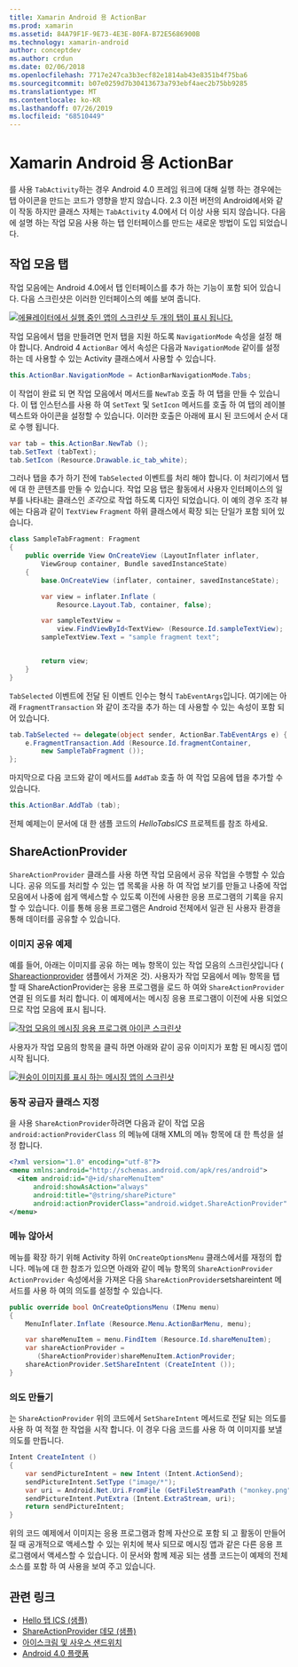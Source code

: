 ```yaml
---
title: Xamarin Android 용 ActionBar
ms.prod: xamarin
ms.assetid: 84A79F1F-9E73-4E3E-80FA-B72E5686900B
ms.technology: xamarin-android
author: conceptdev
ms.author: crdun
ms.date: 02/06/2018
ms.openlocfilehash: 7717e247ca3b3ecf82e1814ab43e8351b4f75ba6
ms.sourcegitcommit: b07e0259d7b30413673a793ebf4aec2b75bb9285
ms.translationtype: MT
ms.contentlocale: ko-KR
ms.lasthandoff: 07/26/2019
ms.locfileid: "68510449"
---
```

# <a name="actionbar-for-xamarinandroid"></a>Xamarin Android 용 ActionBar

를 사용 `TabActivity`하는 경우 Android 4.0 프레임 워크에 대해 실행 하는 경우에는 탭 아이콘을 만드는 코드가 영향을 받지 않습니다. 2\.3 이전 버전의 Android에서와 같이 작동 하지만 클래스 자체는 `TabActivity` 4.0에서 더 이상 사용 되지 않습니다. 다음에 설명 하는 작업 모음 사용 하는 탭 인터페이스를 만드는 새로운 방법이 도입 되었습니다.


## <a name="action-bar-tabs"></a>작업 모음 탭

작업 모음에는 Android 4.0에서 탭 인터페이스를 추가 하는 기능이 포함 되어 있습니다.
다음 스크린샷은 이러한 인터페이스의 예를 보여 줍니다.

[![에뮬레이터에서 실행 중인 앱의 스크린샷 두 개의 탭이 표시 됩니다.](action-bar-images/25-actionbartabs.png)](action-bar-images/25-actionbartabs.png#lightbox)

작업 모음에서 탭을 만들려면 먼저 탭을 지원 하도록 `NavigationMode` 속성을 설정 해야 합니다. Android 4 `ActionBar` 에서 속성은 다음과 `NavigationMode` 같이를 설정 하는 데 사용할 수 있는 Activity 클래스에서 사용할 수 있습니다.

```csharp
this.ActionBar.NavigationMode = ActionBarNavigationMode.Tabs;
```

이 작업이 완료 되 면 작업 모음에서 메서드를 `NewTab` 호출 하 여 탭을 만들 수 있습니다. 이 탭 인스턴스를 사용 하 여 `SetText` 및 `SetIcon` 메서드를 호출 하 여 탭의 레이블 텍스트와 아이콘을 설정할 수 있습니다. 이러한 호출은 아래에 표시 된 코드에서 순서 대로 수행 됩니다.

```csharp
var tab = this.ActionBar.NewTab ();
tab.SetText (tabText);
tab.SetIcon (Resource.Drawable.ic_tab_white);
```

그러나 탭을 추가 하기 전에 `TabSelected` 이벤트를 처리 해야 합니다. 이 처리기에서 탭에 대 한 콘텐츠를 만들 수 있습니다. 작업 모음 탭은 활동에서 사용자 인터페이스의 일부를 나타내는 클래스인 *조각*으로 작업 하도록 디자인 되었습니다. 이 예의 경우 조각 뷰에는 다음과 같이 `TextView` `Fragment` 하위 클래스에서 확장 되는 단일가 포함 되어 있습니다.

```csharp
class SampleTabFragment: Fragment
{           
    public override View OnCreateView (LayoutInflater inflater,
        ViewGroup container, Bundle savedInstanceState)
    {
        base.OnCreateView (inflater, container, savedInstanceState);

        var view = inflater.Inflate (
            Resource.Layout.Tab, container, false);

        var sampleTextView =
            view.FindViewById<TextView> (Resource.Id.sampleTextView);            
        sampleTextView.Text = "sample fragment text";


        return view;
    }
}
```

`TabSelected` 이벤트에 전달 된 이벤트 인수는 형식 `TabEventArgs`입니다. 여기에는 아래 `FragmentTransaction` 와 같이 조각을 추가 하는 데 사용할 수 있는 속성이 포함 되어 있습니다.

```csharp
tab.TabSelected += delegate(object sender, ActionBar.TabEventArgs e) {             
    e.FragmentTransaction.Add (Resource.Id.fragmentContainer,
        new SampleTabFragment ());
};
```

마지막으로 다음 코드와 같이 메서드를 `AddTab` 호출 하 여 작업 모음에 탭을 추가할 수 있습니다.

```csharp
this.ActionBar.AddTab (tab);
```

전체 예제는이 문서에 대 한 샘플 코드의 *HelloTabsICS* 프로젝트를 참조 하세요.


## <a name="shareactionprovider"></a>ShareActionProvider

`ShareActionProvider` 클래스를 사용 하면 작업 모음에서 공유 작업을 수행할 수 있습니다. 공유 의도를 처리할 수 있는 앱 목록을 사용 하 여 작업 보기를 만들고 나중에 작업 모음에서 나중에 쉽게 액세스할 수 있도록 이전에 사용한 응용 프로그램의 기록을 유지할 수 있습니다. 이를 통해 응용 프로그램은 Android 전체에서 일관 된 사용자 환경을 통해 데이터를 공유할 수 있습니다.


### <a name="image-sharing-example"></a>이미지 공유 예제

예를 들어, 아래는 이미지를 공유 하는 메뉴 항목이 있는 작업 모음의 스크린샷입니다 ( [Shareactionprovider](https://developer.xamarin.com/samples/monodroid/ShareActionProviderDemo/) 샘플에서 가져온 것). 사용자가 작업 모음에서 메뉴 항목을 탭 할 때 ShareActionProvider는 응용 프로그램을 로드 하 여와 `ShareActionProvider`연결 된 의도를 처리 합니다. 이 예제에서는 메시징 응용 프로그램이 이전에 사용 되었으므로 작업 모음에 표시 됩니다.

[![작업 모음의 메시징 응용 프로그램 아이콘 스크린샷](action-bar-images/09-shareactionprovider.png)](action-bar-images/09-shareactionprovider.png#lightbox)


사용자가 작업 모음의 항목을 클릭 하면 아래와 같이 공유 이미지가 포함 된 메시징 앱이 시작 됩니다.

[![원숭이 이미지를 표시 하는 메시징 앱의 스크린샷](action-bar-images/10-messagewithimage.png)](action-bar-images/10-messagewithimage.png#lightbox)


### <a name="specifying-the-action-provider-class"></a>동작 공급자 클래스 지정

을 사용 `ShareActionProvider`하려면 다음과 같이 작업 모음 `android:actionProviderClass` 의 메뉴에 대해 XML의 메뉴 항목에 대 한 특성을 설정 합니다.

```xml
<?xml version="1.0" encoding="utf-8"?>
<menu xmlns:android="http://schemas.android.com/apk/res/android">
  <item android:id="@+id/shareMenuItem"
      android:showAsAction="always"
      android:title="@string/sharePicture"
      android:actionProviderClass="android.widget.ShareActionProvider" />
</menu>
```


### <a name="inflating-the-menu"></a>메뉴 않아서

메뉴를 확장 하기 위해 Activity 하위 `OnCreateOptionsMenu` 클래스에서를 재정의 합니다. 메뉴에 대 한 참조가 있으면 아래와 같이 메뉴 항목의 `ShareActionProvider` `ActionProvider` 속성에서을 가져온 다음 `ShareActionProvider`setshareintent 메서드를 사용 하 여의 의도를 설정할 수 있습니다.

```csharp
public override bool OnCreateOptionsMenu (IMenu menu)
{
    MenuInflater.Inflate (Resource.Menu.ActionBarMenu, menu);       

    var shareMenuItem = menu.FindItem (Resource.Id.shareMenuItem);           
    var shareActionProvider =
       (ShareActionProvider)shareMenuItem.ActionProvider;
    shareActionProvider.SetShareIntent (CreateIntent ());
}
```


### <a name="creating-the-intent"></a>의도 만들기

는 `ShareActionProvider` 위의 코드에서 `SetShareIntent` 메서드로 전달 되는 의도를 사용 하 여 적절 한 작업을 시작 합니다. 이 경우 다음 코드를 사용 하 여 이미지를 보낼 의도를 만듭니다.

```csharp
Intent CreateIntent ()
{  
    var sendPictureIntent = new Intent (Intent.ActionSend);
    sendPictureIntent.SetType ("image/*");
    var uri = Android.Net.Uri.FromFile (GetFileStreamPath ("monkey.png"));          
    sendPictureIntent.PutExtra (Intent.ExtraStream, uri);
    return sendPictureIntent;
}
```

위의 코드 예제에서 이미지는 응용 프로그램과 함께 자산으로 포함 되 고 활동이 만들어질 때 공개적으로 액세스할 수 있는 위치에 복사 되므로 메시징 앱과 같은 다른 응용 프로그램에서 액세스할 수 있습니다. 이 문서와 함께 제공 되는 샘플 코드는이 예제의 전체 소스를 포함 하 여 사용을 보여 주고 있습니다.



## <a name="related-links"></a>관련 링크

- [Hello 탭 ICS (샘플)](https://developer.xamarin.com/samples/monodroid/HelloTabsICS/)
- [ShareActionProvider 데모 (샘플)](https://developer.xamarin.com/samples/monodroid/ShareActionProviderDemo/)
- [아이스크림 및 사우스 샌드위치](http://www.android.com/about/ice-cream-sandwich/)
- [Android 4.0 플랫폼](https://developer.android.com/sdk/android-4.0.html)

